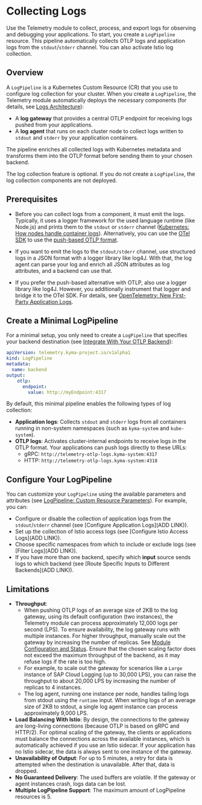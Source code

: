 # Collecting Logs

Use the Telemetry module to collect, process, and export logs for observing and debugging your applications. To start, you create a `LogPipeline` resource. This pipeline automatically collects OTLP logs and application logs from the `stdout`/`stderr` channel. You can also activate Istio log collection.

## Overview

A `LogPipeline` is a Kubernetes Custom Resource (CR) that you use to configure log collection for your cluster. When you create a `LogPipeline`, the Telemetry module automatically deploys the necessary components (for details, see [Logs Architecture](./../architecture/README.md)):

- A **log gateway** that provides a central OTLP endpoint for receiving logs pushed from your applications.
- A **log agent** that runs on each cluster node to collect logs written to `stdout` and `stderr` by your application containers.

The pipeline enriches all collected logs with Kubernetes metadata and transforms them into the OTLP format before sending them to your chosen backend.

The log collection feature is optional. If you do not create a `LogPipeline`, the log collection components are not deployed.

## Prerequisites

- Before you can collect logs from a component, it must emit the logs. Typically, it uses a logger framework for the used language runtime (like Node.js) and prints them to the `stdout` or `stderr` channel ([Kubernetes: How nodes handle container logs](https://kubernetes.io/docs/concepts/cluster-administration/logging/#how-nodes-handle-container-logs)). Alternatively, you can use the [OTel SDK](https://opentelemetry.io/docs/languages/) to use the [push-based OTLP format](https://opentelemetry.io/docs/specs/otlp/).

- If you want to emit the logs to the `stdout/stderr` channel, use structured logs in a JSON format with a logger library like log4J. With that, the log agent can parse your log and enrich all JSON attributes as log attributes, and a backend can use that.

- If you prefer the push-based alternative with OTLP, also use a logger library like log4J. However, you additionally instrument that logger and bridge it to the OTel SDK. For details, see [OpenTelemetry: New First-Party Application Logs](https://opentelemetry.io/docs/specs/otel/logs/#new-first-party-application-logs).

## Create a Minimal LogPipeline

For a minimal setup, you only need to create a `LogPipeline` that specifies your backend destination (see [Integrate With Your OTLP Backend](./../integrate-otlp-backend/README.md)):

```yaml
apiVersion: telemetry.kyma-project.io/v1alpha1
kind: LogPipeline
metadata:
  name: backend
output:
    otlp:
      endpoint:
        value: http://myEndpoint:4317
```

By default, this minimal pipeline enables the following types of log collection:

- **Application logs**: Collects `stdout` and `stderr` logs from all containers running in non-system namespaces (such as `kyma-system` and `kube-system`).
- **OTLP logs**: Activates cluster-internal endpoints to receive logs in the OTLP format. Your applications can push logs directly to these URLs:
  - gRPC: `http://telemetry-otlp-logs.kyma-system:4317`
  - HTTP: `http://telemetry-otlp-logs.kyma-system:4318`

## Configure Your LogPipeline

You can customize your `LogPipeline` using the available parameters and attributes (see [LogPipeline: Custom Resource Parameters](https://kyma-project.io/#/telemetry-manager/user/resources/02-logpipeline?id=custom-resource-parameters)). For example, you can:

- Configure or disable the collection of application logs from the `stdout`/`stderr` channel (see [Configure Application Logs](ADD LINK)).
- Set up the collection of Istio access logs (see [Configure Istio Access Logs](ADD LINK)).
- Choose specific namespaces from which to include or exclude logs (see [Filter Logs](ADD LINK)).
- If you have more than one backend, specify which **input** source sends logs to which backend (see [Route Specific Inputs to Different Backends](ADD LINK)).

## Limitations

- **Throughput**:
  - When pushing OTLP logs of an average size of 2KB to the log gateway, using its default configuration (two instances), the Telemetry module can process approximately 12,000 logs per second (LPS). To ensure availability, the log gateway runs with multiple instances. For higher throughput, manually scale out the gateway by increasing the number of replicas. See [Module Configuration and Status](https://kyma-project.io/#/telemetry-manager/user/01-manager?id=module-configuration). Ensure that the chosen scaling factor does not exceed the maximum throughput of the backend, as it may refuse logs if the rate is too high.
  - For example, to scale out the gateway for scenarios like a `Large` instance of SAP Cloud Logging (up to 30,000 LPS), you can raise the throughput to about 20,000 LPS by increasing the number of replicas to 4 instances.
  - The log agent, running one instance per node, handles tailing logs from stdout using the `runtime` input. When writing logs of an average size of 2KB to stdout, a single log agent instance can process approximately 9,000 LPS.
- **Load Balancing With Istio**: By design, the connections to the gateway are long-living connections (because OTLP is based on gRPC and HTTP/2). For optimal scaling of the gateway, the clients or applications must balance the connections across the available instances, which is automatically achieved if you use an Istio sidecar. If your application has no Istio sidecar, the data is always sent to one instance of the gateway.
- **Unavailability of Output**: For up to 5 minutes, a retry for data is attempted when the destination is unavailable. After that, data is dropped.
- **No Guaranteed Delivery**: The used buffers are volatile. If the gateway or agent instances crash, logs data can be lost.
- **Multiple LogPipeline Support**: The maximum amount of LogPipeline resources is 5.

